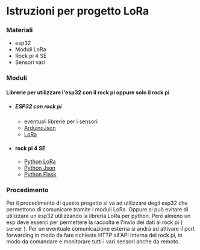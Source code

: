 # Istruzioni per progetto LoRa

### Materiali
 - esp32
 - Moduli LoRa
 - Rock pi 4 SE
 - Sensori vari

### Moduli 
#### Librerie per utilizzare l'esp32 con il rock pi oppure solo il rock pi
 - ##### ESP32 con rock pi
    - eventuali librerie per i sensori
    - [ArduinoJson](https://techtutorialsx.com/2017/04/26/esp32-parsing-json/)
    - [LoRa](https://randomnerdtutorials.com/esp32-lora-rfm95-transceiver-arduino-ide/)
 - #### rock pi 4 SE 
    - [Python LoRa](https://github.com/chandrawi/LoRaRF-Python)
    - [Python Json](https://www.w3schools.com/python/python_json.asp)
    - [Python Flask](https://www.programmareinpython.it/blog/come-usare-il-web-framework-flask/)

### Procedimento
Per il procedimento di questo progetto si va ad utilizzare degli esp32 che permettono di comunicare tramite i moduli LoRa.
Oppure si può evitare di utilizzare un esp32 utilizzando la libreria LoRa per python.
Però almeno un esp deve esserci per permettere la raccolta e l'invio dei dati al rock pi ( server ).
Per un eventuale comunicazione esterna si andrà ad attivare il port forwarding in modo da fare richieste HTTP all'API interna del rock pi, in modo da comandare e monitorare tutti i vari sensori anche da remoto.
